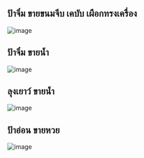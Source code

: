 ## ป้าจิ๋ม ขายขนมจีบ เคบับ เผือกทรงเครื่อง
![image](https://github.com/tonpee/2566-INT100-G1-03-SPONGEBOYTEAM/assets/142304928/174268fd-c2c8-40e7-9e5d-a72929c5ce42)

## ป้าจิ๋ม ขายน้ำ
![image](https://github.com/tonpee/2566-INT100-G1-03-SPONGEBOYTEAM/assets/142304928/f1887eed-9ce9-4c77-ba4d-702f4966a730)

## ลุงเยาว์ ขายน้ำ
![image](https://github.com/tonpee/2566-INT100-G1-03-SPONGEBOYTEAM/assets/141814542/82229fc1-0a92-4291-9585-a31afde28311)
## ป้าอ่อน ขายหวย
![image](https://github.com/tonpee/2566-INT100-G1-03-SPONGEBOYTEAM/assets/142304928/4e6dd04b-c84e-46ed-870d-fd0bd0661342)
